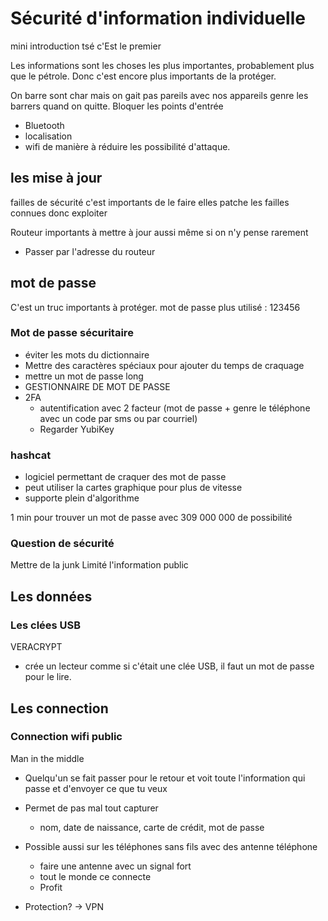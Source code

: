 # Sécurité d'information individuelle
mini introduction tsé c'Est le premier

Les informations sont les choses les plus importantes, probablement plus que le pétrole. Donc c'est encore plus importants de la protéger.

On barre sont char mais on gait pas pareils avec nos appareils genre les barrers quand on quitte.
Bloquer les points d'entrée
 - Bluetooth
 - localisation
 - wifi
de manière à réduire les possibilité d'attaque.

## les mise à jour
failles de sécurité
c'est importants de le faire elles patche les failles connues donc exploiter

Routeur importants à mettre à jour aussi même si on n'y pense rarement
 - Passer par l'adresse du routeur

## mot de passe
C'est un truc importants à protéger.
mot de passe plus utilisé : 123456
### Mot de passe sécuritaire
 - éviter les mots du dictionnaire
 - Mettre des caractères spéciaux pour ajouter du temps de craquage
 - mettre un mot de passe long
 - GESTIONNAIRE DE MOT DE PASSE
 - 2FA
   - autentification avec 2 facteur (mot de passe + genre le téléphone avec un code par sms ou par courriel)
   - Regarder YubiKey

### hashcat
 - logiciel permettant de craquer des mot de passe 
 - peut utiliser la cartes graphique pour plus de vitesse
 - supporte plein d'algorithme

1 min pour trouver un mot de passe avec 309 000 000 de possibilité

### Question de sécurité
Mettre de la junk 
Limité l'information public

## Les données
### Les clées USB
VERACRYPT
 - crée un lecteur comme si c'était une clée USB, il faut un mot de passe pour le lire.

## Les connection 
### Connection wifi public
Man in the middle
 - Quelqu'un se fait passer pour le retour et voit toute l'information qui passe et d'envoyer ce que tu veux
 - Permet de pas mal tout capturer
   - nom, date de naissance, carte de crédit, mot de passe
 - Possible aussi sur les téléphones sans fils avec des antenne téléphone
   - faire une antenne avec un signal fort
   - tout le monde ce connecte 
   - Profit

 - Protection? -> VPN
